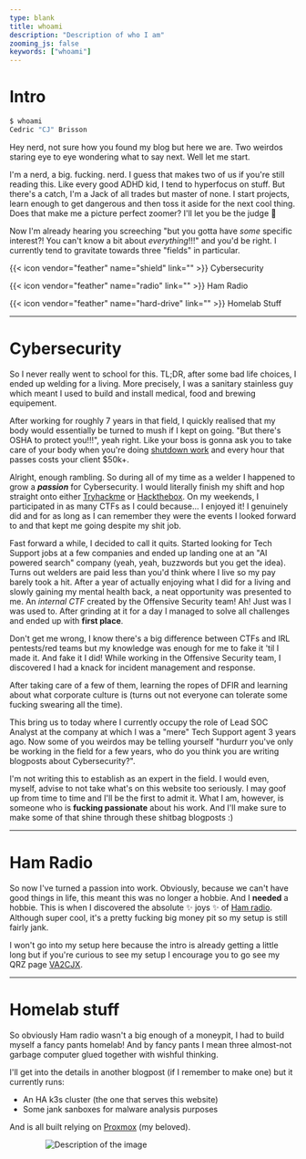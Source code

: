 ```yaml
---
type: blank
title: whoami
description: "Description of who I am"
zooming_js: false
keywords: ["whoami"]
---
```


# Intro

```bash
$ whoami
Cedric "CJ" Brisson
```

Hey nerd, not sure how you found my blog but here we are. Two weirdos staring eye to eye wondering what to say next. Well let me start.

I'm a nerd, a big. fucking. nerd. I guess that makes two of us if you're still reading this. Like every good ADHD kid, I tend to hyperfocus on stuff. But there's a catch, I'm a Jack of all trades but master of none. I start projects, learn enough to get dangerous and then toss it aside for the next cool thing. Does that make me a picture perfect zoomer? I'll let you be the judge :shrug:

Now I'm already hearing you screeching "but you gotta have _some_ specific interest?! You can't know a bit about _everything_!!!" and you'd be right. I currently tend to gravitate towards three "fields" in particular.

{{< icon vendor="feather" name="shield" link="" >}} Cybersecurity 

{{< icon vendor="feather" name="radio" link="" >}} Ham Radio

{{< icon vendor="feather" name="hard-drive" link="" >}} Homelab Stuff

---

# Cybersecurity

So I never really went to school for this. TL;DR, after some bad life choices, I ended up welding for a living. More precisely, I was a sanitary stainless guy which meant I used to build and install medical, food and brewing equipement.

<!-- <div style="display: flex; align-items: stretch; justify-content: center; gap: 10px;">
    <img src="/images/hospital-cart-washers.png" style="max-width: 33%; flex: 1; object-fit: contain; cursor: pointer;" onclick="window.open('https://www.steris.com')"/>
    <img src="images/fermenteur.png" style="max-width: 33%; flex: 1; object-fit: contain; cursor: pointer;" onclick="window.open('https://www.ebrequipment.com/')"/>
    <img src="images/pipes.jpg" style="max-width: 33%; flex: 1; object-fit: contain;"/>
</div> -->

After working for roughly 7 years in that field, I quickly realised that my body would essentially be turned to mush if I kept on going. "But there's OSHA to protect you!!!", yeah right. Like your boss is gonna ask you to take care of your body when you're doing [shutdown work](https://au.jora.com/blog/what-are-shutdown-jobs-and-how-to-get-one/) and every hour that passes costs your client $50k+.

Alright, enough rambling. So during all of my time as a welder I happened to grow a **_passion_** for Cybersecurity. I would literally finish my shift and hop straight onto either [Tryhackme](https://tryhackme.com/) or [Hackthebox](https://www.hackthebox.com/). On my weekends, I participated in as many CTFs as I could because... I enjoyed it! I genuinely did and for as long as I can remember they were the events I looked forward to and that kept me going despite my shit job.

Fast forward a while, I decided to call it quits. Started looking for Tech Support jobs at a few companies and ended up landing one at an "AI powered search" company (yeah, yeah, buzzwords but you get the idea). Turns out welders are paid less than you'd think where I live so my pay barely took a hit. After a year of actually enjoying what I did for a living and slowly gaining my mental health back, a neat opportunity was presented to me. An _internal CTF_ created by the Offensive Security team! Ah! Just was I was used to. After grinding at it for a day I managed to solve all challenges and ended up with **first place**.

Don't get me wrong, I know there's a big difference between CTFs and IRL pentests/red teams but my knowledge was enough for me to fake it 'til I made it. And fake it I did! While working in the Offensive Security team, I discovered I had a knack for incident management and response. 

After taking care of a few of them, learning the ropes of DFIR and learning about what corporate culture is (turns out not everyone can tolerate some fucking swearing all the time).  

This bring us to today where I currently occupy the role of Lead SOC Analyst at the company at which I was a "mere" Tech Support agent 3 years ago. Now some of you weirdos may be telling yourself "hurdurr you've only be working in the field for a few years, who do you think you are writing blogposts about Cybersecurity?". 

I'm not writing this to establish as an expert in the field. I would even, myself, advise to not take what's on this website too seriously. I may goof up from time to time and I'll be the first to admit it. What I am, however, is someone who is **fucking passionate** about his work. And I'll make sure to make some of that shine through these shitbag blogposts :)

---

# Ham Radio

So now I've turned a passion into work. Obviously, because we can't have good things in life, this meant this was no longer a hobbie. And I **needed** a hobbie. This is when I discovered the absolute :sparkles: joys :sparkles: of [Ham radio](https://en.wikipedia.org/wiki/Amateur_radio). Although super cool, it's a pretty fucking big money pit so my setup is still fairly jank.

I won't go into my setup here because the intro is already getting a little long but if you're curious to see my setup I encourage you to go see my QRZ page [VA2CJX](https://www.qrz.com/db/VA2CJX).

---

# Homelab stuff

So obviously Ham radio wasn't a big enough of a moneypit, I had to build myself a fancy pants homelab! And by fancy pants I mean three almost-not garbage computer glued together with wishful thinking.

I'll get into the details in another blogpost (if I remember to make one) but it currently runs:
- An HA k3s cluster (the one that serves this website)
- Some jank sanboxes for malware analysis purposes

And is all built relying on [Proxmox](https://www.proxmox.com/) (my beloved).

<img src="/images/homelab.webp" alt="Description of the image" style="max-width: 75%; height: auto; display: block; margin: 0 auto;">

